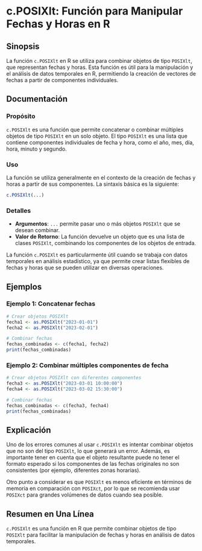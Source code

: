 <!--
Meta Description: # c.POSIXlt: Función para Manipular Fechas y Horas en R ## Sinopsis La función `c.POSIXlt` en R se utiliza para combinar objetos de tipo `POSIXlt`, qu...
Meta Keywords: posixlt, que, fechas, función, combinar
-->

# c.POSIXlt: Función para Manipular Fechas y Horas en R

## Sinopsis
La función `c.POSIXlt` en R se utiliza para combinar objetos de tipo `POSIXlt`, que representan fechas y horas. Esta función es útil para la manipulación y el análisis de datos temporales en R, permitiendo la creación de vectores de fechas a partir de componentes individuales.

## Documentación
### Propósito
`c.POSIXlt` es una función que permite concatenar o combinar múltiples objetos de tipo `POSIXlt` en un solo objeto. El tipo `POSIXlt` es una lista que contiene componentes individuales de fecha y hora, como el año, mes, día, hora, minuto y segundo.

### Uso
La función se utiliza generalmente en el contexto de la creación de fechas y horas a partir de sus componentes. La sintaxis básica es la siguiente:

```R
c.POSIXlt(...)
```

### Detalles
- **Argumentos**: `...` permite pasar uno o más objetos `POSIXlt` que se desean combinar.
- **Valor de Retorno**: La función devuelve un objeto que es una lista de clases `POSIXlt`, combinando los componentes de los objetos de entrada.

La función `c.POSIXlt` es particularmente útil cuando se trabaja con datos temporales en análisis estadístico, ya que permite crear listas flexibles de fechas y horas que se pueden utilizar en diversas operaciones.

## Ejemplos
### Ejemplo 1: Concatenar fechas
```R
# Crear objetos POSIXlt
fecha1 <- as.POSIXlt("2023-01-01")
fecha2 <- as.POSIXlt("2023-02-01")

# Combinar fechas
fechas_combinadas <- c(fecha1, fecha2)
print(fechas_combinadas)
```

### Ejemplo 2: Combinar múltiples componentes de fecha
```R
# Crear objetos POSIXlt con diferentes componentes
fecha3 <- as.POSIXlt("2023-03-01 10:00:00")
fecha4 <- as.POSIXlt("2023-03-02 15:30:00")

# Combinar fechas
fechas_combinadas <- c(fecha3, fecha4)
print(fechas_combinadas)
```

## Explicación
Uno de los errores comunes al usar `c.POSIXlt` es intentar combinar objetos que no son del tipo `POSIXlt`, lo que generará un error. Además, es importante tener en cuenta que el objeto resultante puede no tener el formato esperado si los componentes de las fechas originales no son consistentes (por ejemplo, diferentes zonas horarias).

Otro punto a considerar es que `POSIXlt` es menos eficiente en términos de memoria en comparación con `POSIXct`, por lo que se recomienda usar `POSIXct` para grandes volúmenes de datos cuando sea posible.

## Resumen en Una Línea
`c.POSIXlt` es una función en R que permite combinar objetos de tipo `POSIXlt` para facilitar la manipulación de fechas y horas en análisis de datos temporales.